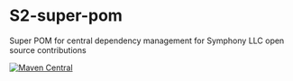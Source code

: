 # S2-super-pom
Super POM for central dependency management for Symphony LLC open source contributions

[![Maven Central](https://img.shields.io/maven-central/v/org.symphonyoss/symphonyoss.svg?maxAge=2592000)](http://search.maven.org/#artifactdetails%7Corg.symphonyoss.s2%7CS2-super-pom%7C2%7Cpom)
